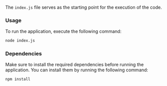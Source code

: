 The `index.js` file serves as the starting point for the execution of the code.

### Usage

To run the application, execute the following command:

```bash
node index.js
```

### Dependencies

Make sure to install the required dependencies before running the application. You can install them by running the following command:

```bash
npm install
```
